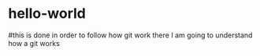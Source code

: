 # hello-world
#this is done in order to follow how git work 
there I  am going to understand how a git works 
